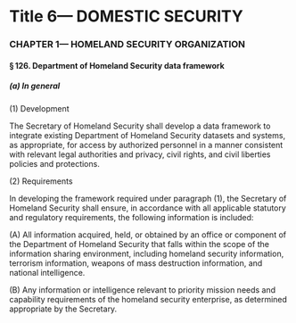 
# Title 6— DOMESTIC SECURITY
### CHAPTER 1— HOMELAND SECURITY ORGANIZATION
#### § 126. Department of Homeland Security data framework
##### (a) In general

(1) Development

The Secretary of Homeland Security shall develop a data framework to integrate existing Department of Homeland Security datasets and systems, as appropriate, for access by authorized personnel in a manner consistent with relevant legal authorities and privacy, civil rights, and civil liberties policies and protections.

(2) Requirements

In developing the framework required under paragraph (1), the Secretary of Homeland Security shall ensure, in accordance with all applicable statutory and regulatory requirements, the following information is included:

(A) All information acquired, held, or obtained by an office or component of the Department of Homeland Security that falls within the scope of the information sharing environment, including homeland security information, terrorism information, weapons of mass destruction information, and national intelligence.

(B) Any information or intelligence relevant to priority mission needs and capability requirements of the homeland security enterprise, as determined appropriate by the Secretary.
